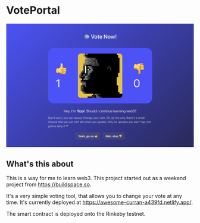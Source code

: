 # VotePortal

![Preview Image](./frontend/public/preview.png)

## What's this about

This is a way for me to learn web3. This project started out as a weekend project from https://buildspace.so.

It's a very simple voting tool, that allows you to change your vote at any time. It's currently deployed at https://awesome-curran-a439fd.netlify.app/.

The smart contract is deployed onto the Rinkeby testnet.
